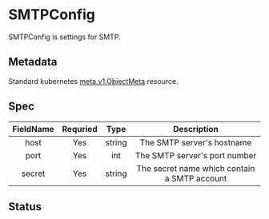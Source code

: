 # SMTPConfig

SMTPConfig is settings for SMTP.

## Metadata
Standard kubernetes [meta.v1.ObjectMeta](https://v1-18.docs.kubernetes.io/docs/reference/generated/kubernetes-api/v1.18/#objectmeta-v1-meta) resource.

## Spec

**FieldName**|**Requried**|**Type**|**Description**
:-----:|:-----:|:-----:|:-----:
host|Yes|string|The SMTP server's hostname
port|Yes|int|The SMTP server's port number
secret|Yes|string|The secret name which contain a SMTP account


## Status

